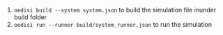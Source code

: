 
1. `oedisi build --system system.json` to build the simulation file inunder build folder
2. `oedisi run --runner build/system_runner.json` to run the simulation


